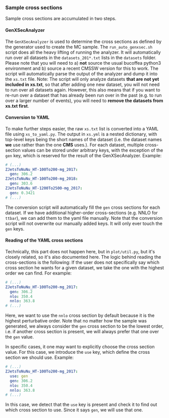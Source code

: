 ### Sample cross sections

Sample cross sections are accumulated in two steps.

#### GenXSecAnalyzer

The `GenXSecAnalyzer` is used to determine the cross sections as defined by the generator used to create the MC sample. The `run_auto_genxsec.sh` script does all the heavy lifting of running the analyzer. It will automatically run over all datasets in the `datasets_201*.txt` lists in the `datasets` folder. Please note that you will need to a) **not** source the usual bucoffea python3 environment and b) source a recent CMSSW version for this to work. The script will automatically parse the output of the analyzer and dump it into the `xs.txt` file. Note: The script will only analyze datasets **that are not yet included in xs.txt**, so that after adding one new dataset, you will not need to run over all datasets again. However, this also means that if you want to re-run over a dataset that has already been run over in the past (e.g. to run over a larger number of events), you will need to **remove the datasets from xs.txt first**.

#### Conversion to YAML

To make further steps easier, the raw `xs.txt` list is converted into a YAML file using `xs_to_yaml.py`. The output in `xs.yml` is a nested dictionary, with top-level keys being the short names of the dataset (i.e. the dataset names **we** use rather than the one **CMS** uses.). For each dataset, multiple cross-section values can be stored under arbitrary keys, with the exception of the `gen` key, which is reserved for the result of the GenXSecAnalyzer. Example:

```yaml
# (...)
ZJetsToNuNu_HT-100To200-mg_2017:
  gen: 306.2
ZJetsToNuNu_HT-100To200-mg_2018:
  gen: 303.6
ZJetsToNuNu_HT-1200To2500-mg_2017:
  gen: 0.3421
# (...)
```

The conversion script will automatically fill the `gen` cross sections for each dataset. If we have additional higher-order cross-sections (e.g. NNLO for `ttbar`), we can add them to the yaml file manually. Note that the conversion script will not overwrite our manually added keys. It will only ever touch the `gen` keys.


#### Reading of the YAML cross sections

Technically, this part does not happen here, but in `plot/util.py`, but it's closely related, so it's also documented here. The logic behind reading the cross-sections is the following: If the user does not specifically say which cross section he wants for a given dataset, we take the one with the highest order we can find. For example:

```yaml
# (...)
ZJetsToNuNu_HT-100To200-mg_2017:
  gen: 306.2
  nlo: 350.4
  nnlo: 363.8
# (...)
```

Here, we want to use the `nnlo` cross section by default because it is the highest perturbative order. Note that no matter how the sample was generated, we always consider the `gen` cross section to be the lowest order, i.e. if another cross section is present, we will always prefer that one over the `gen` value.

In specific cases, it one may want to explicitly choose the cross section value. For this case, we introduce the `use` key, which define the cross section we should use. Example:

```yaml
# (...)
ZJetsToNuNu_HT-100To200-mg_2017:
  use: gen
  gen: 306.2
  nlo: 350.4
  nnlo: 363.8
# (...)
```

In this case, we detect that the `use` key is present and check it to find out which cross section to use. Since it says `gen`, we will use that one.

